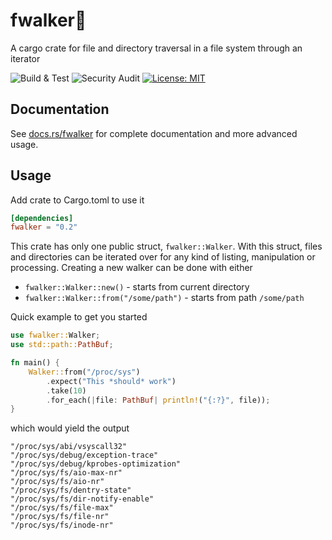 # fwalker:walking:
A cargo crate for file and directory traversal in a file system through an iterator

![Build & Test](https://github.com/mantono/fwalker/workflows/Build%20&%20Test/badge.svg?branch=master)
![Security Audit](https://github.com/mantono/fwalker/workflows/Security%20Audit/badge.svg)
[![License: MIT](https://img.shields.io/badge/License-MIT-blue.svg)](LICENSE)

## Documentation
See [docs.rs/fwalker](https://docs.rs/fwalker/) for complete documentation and more advanced usage.

## Usage
Add crate to Cargo.toml to use it

```toml
[dependencies]
fwalker = "0.2"
```

This crate has only one public struct, `fwalker::Walker`. With this struct, files and directories
can be iterated over for any kind of listing, manipulation or processing. Creating a new walker can
be done with either
- `fwalker::Walker::new()` - starts from current directory
- `fwalker::Walker::from("/some/path")` - starts from path `/some/path`

Quick example to get you started

```rust
use fwalker::Walker;
use std::path::PathBuf;

fn main() {
    Walker::from("/proc/sys")
        .expect("This *should* work")
        .take(10)
        .for_each(|file: PathBuf| println!("{:?}", file));
}
```

which would yield the output

```
"/proc/sys/abi/vsyscall32"
"/proc/sys/debug/exception-trace"
"/proc/sys/debug/kprobes-optimization"
"/proc/sys/fs/aio-max-nr"
"/proc/sys/fs/aio-nr"
"/proc/sys/fs/dentry-state"
"/proc/sys/fs/dir-notify-enable"
"/proc/sys/fs/file-max"
"/proc/sys/fs/file-nr"
"/proc/sys/fs/inode-nr"
```